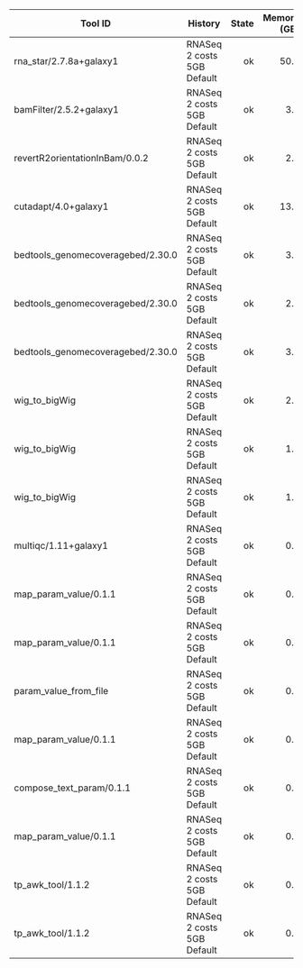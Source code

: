| Tool ID | History | State | Memory (GB) | Runtime (sec)|
|---|---|---:|---:|---:|
| rna_star/2.7.8a+galaxy1 | RNASeq 2 costs 5GB Default | ok | 50.0 |   985 |
| bamFilter/2.5.2+galaxy1 | RNASeq 2 costs 5GB Default | ok | 3.8 |   708 |
| revertR2orientationInBam/0.0.2 | RNASeq 2 costs 5GB Default | ok | 2.2 |   438 |
| cutadapt/4.0+galaxy1 | RNASeq 2 costs 5GB Default | ok | 13.5 |   392 |
| bedtools_genomecoveragebed/2.30.0 | RNASeq 2 costs 5GB Default | ok | 3.8 |   213 |
| bedtools_genomecoveragebed/2.30.0 | RNASeq 2 costs 5GB Default | ok | 2.0 |   165 |
| bedtools_genomecoveragebed/2.30.0 | RNASeq 2 costs 5GB Default | ok | 3.6 |   158 |
| wig_to_bigWig | RNASeq 2 costs 5GB Default | ok | 2.6 |    36 |
| wig_to_bigWig | RNASeq 2 costs 5GB Default | ok | 1.4 |    17 |
| wig_to_bigWig | RNASeq 2 costs 5GB Default | ok | 1.3 |    17 |
| multiqc/1.11+galaxy1 | RNASeq 2 costs 5GB Default | ok | 0.1 |     8 |
| map_param_value/0.1.1 | RNASeq 2 costs 5GB Default | ok | 0.2 |     4 |
| map_param_value/0.1.1 | RNASeq 2 costs 5GB Default | ok | 0.2 |     4 |
| param_value_from_file | RNASeq 2 costs 5GB Default | ok | 0.2 |     3 |
| map_param_value/0.1.1 | RNASeq 2 costs 5GB Default | ok | 0.2 |     3 |
| compose_text_param/0.1.1 | RNASeq 2 costs 5GB Default | ok | 0.2 |     3 |
| map_param_value/0.1.1 | RNASeq 2 costs 5GB Default | ok | 0.2 |     3 |
| tp_awk_tool/1.1.2 | RNASeq 2 costs 5GB Default | ok | 0.1 |     1 |
| tp_awk_tool/1.1.2 | RNASeq 2 costs 5GB Default | ok | 0.1 |     1 |
